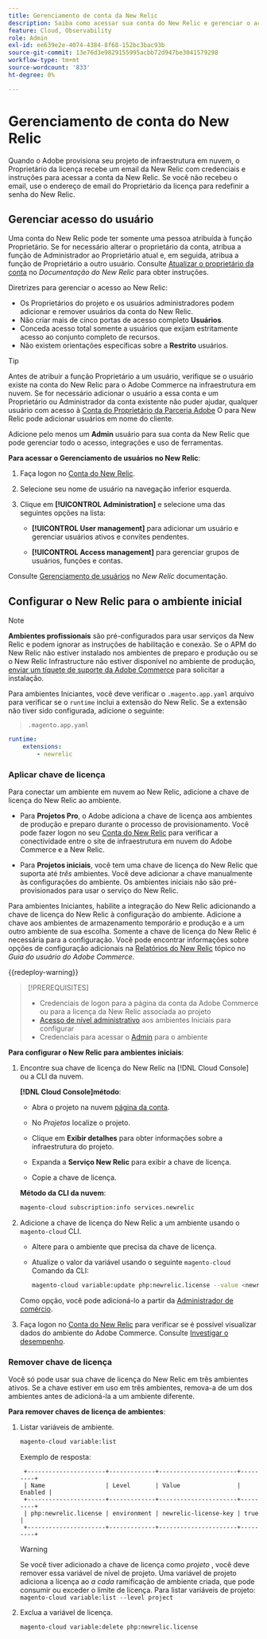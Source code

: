 ```yaml
---
title: Gerenciamento de conta da New Relic
description: Saiba como acessar sua conta do New Relic e gerenciar o acesso, as integrações e o uso de ferramentas para seu projeto do Adobe Commerce na infraestrutura em nuvem.
feature: Cloud, Observability
role: Admin
exl-id: ee639e2e-4074-4384-8f68-152bc3bac93b
source-git-commit: 13e76d3e9829155995acbb72d947be3041579298
workflow-type: tm+mt
source-wordcount: '833'
ht-degree: 0%

---
```


# Gerenciamento de conta do New Relic

Quando o Adobe provisiona seu projeto de infraestrutura em nuvem, o Proprietário da licença recebe um email da New Relic com credenciais e instruções para acessar a conta da New Relic. Se você não recebeu o email, use o endereço de email do Proprietário da licença para redefinir a senha do New Relic.

## Gerenciar acesso do usuário

Uma conta do New Relic pode ter somente uma pessoa atribuída à função Proprietário. Se for necessário alterar o proprietário da conta, atribua a função de Administrador ao Proprietário atual e, em seguida, atribua a função de Proprietário a outro usuário. Consulte [Atualizar o proprietário da conta](https://docs.newrelic.com/docs/accounts/original-accounts-billing/original-users-roles/users-roles-original-user-model/) no _Documentação do New Relic_ para obter instruções.

Diretrizes para gerenciar o acesso ao New Relic:

- Os Proprietários do projeto e os usuários administradores podem adicionar e remover usuários da conta do New Relic.
- Não criar mais de cinco portas de acesso completo **Usuários**.
- Conceda acesso total somente a usuários que exijam estritamente acesso ao conjunto completo de recursos.
- Não existem orientações específicas sobre a **Restrito** usuários.

>[!TIP]
>
>Antes de atribuir a função Proprietário a um usuário, verifique se o usuário existe na conta do New Relic para o Adobe Commerce na infraestrutura em nuvem. Se for necessário adicionar o usuário a essa conta e um Proprietário ou Administrador da conta existente não puder ajudar, qualquer usuário com acesso à [Conta do Proprietário da Parceria Adobe](https://account.newrelic.com/accounts/1311131/users) O para New Relic pode adicionar usuários em nome do cliente.

Adicione pelo menos um **Admin** usuário para sua conta da New Relic que pode gerenciar todo o acesso, integrações e uso de ferramentas.

**Para acessar o Gerenciamento de usuários no New Relic**:

1. Faça logon no [Conta do New Relic](https://login.newrelic.com/login).

1. Selecione seu nome de usuário na navegação inferior esquerda.

1. Clique em **[!UICONTROL Administration]** e selecione uma das seguintes opções na lista:

   - **[!UICONTROL User management]** para adicionar um usuário e gerenciar usuários ativos e convites pendentes.

   - **[!UICONTROL Access management]** para gerenciar grupos de usuários, funções e contas.

Consulte [Gerenciamento de usuários](https://docs.newrelic.com/docs/accounts/accounts-billing/new-relic-one-user-management/user-management-ui-and-tasks/) no _New Relic_ documentação.

## Configurar o New Relic para o ambiente inicial

>[!NOTE]
>
>**Ambientes profissionais** são pré-configurados para usar serviços da New Relic e podem ignorar as instruções de habilitação e conexão. Se o APM do New Relic não estiver instalado nos ambientes de preparo e produção ou se o New Relic Infrastructure não estiver disponível no ambiente de produção, [enviar um tíquete de suporte da Adobe Commerce](https://experienceleague.adobe.com/docs/commerce-knowledge-base/kb/help-center-guide/magento-help-center-user-guide.html#submit-ticket) para solicitar a instalação.

Para ambientes Iniciantes, você deve verificar o `.magento.app.yaml` arquivo para verificar se o `runtime` inclui a extensão do New Relic. Se a extensão não tiver sido configurada, adicione o seguinte:

> `.magento.app.yaml`

```yaml
runtime:
    extensions:
        - newrelic
```

### Aplicar chave de licença

Para conectar um ambiente em nuvem ao New Relic, adicione a chave de licença do New Relic ao ambiente.

- Para **Projetos Pro**, o Adobe adiciona a chave de licença aos ambientes de produção e preparo durante o processo de provisionamento. Você pode fazer logon no seu [Conta do New Relic](https://login.newrelic.com/login) para verificar a conectividade entre o site de infraestrutura em nuvem do Adobe Commerce e a New Relic.

- Para **Projetos iniciais**, você tem uma chave de licença do New Relic que suporta até _três_ ambientes. Você deve adicionar a chave manualmente às configurações do ambiente. Os ambientes iniciais não são pré-provisionados para usar o serviço do New Relic.

Para ambientes Iniciantes, habilite a integração do New Relic adicionando a chave de licença do New Relic à configuração do ambiente. Adicione a chave aos ambientes de armazenamento temporário e produção e a um outro ambiente de sua escolha. Somente a chave de licença do New Relic é necessária para a configuração. Você pode encontrar informações sobre opções de configuração adicionais na [Relatórios do New Relic](https://experienceleague.adobe.com/docs/commerce-admin/config/general/new-relic-reporting.html) tópico no _Guia do usuário do Adobe Commerce_.

{{redeploy-warning}}

>[!PREREQUISITES]
>
>- Credenciais de logon para a página da conta da Adobe Commerce ou para a licença da New Relic associada ao projeto
>- [Acesso de nível administrativo](../project/user-access.md) aos ambientes Iniciais para configurar
>- Credenciais para acessar o [Admin](https://experienceleague.adobe.com/docs/commerce-admin/systems/user-accounts/permissions.html) para o ambiente

**Para configurar o New Relic para ambientes iniciais**:

1. Encontre sua chave de licença do New Relic na [!DNL Cloud Console] ou a CLI da nuvem.

   **[!DNL Cloud Console]método**:

   - Abra o projeto na nuvem [página da conta](https://accounts.magento.cloud/user).

   - No _Projetos_ localize o projeto.

   - Clique em **Exibir detalhes** para obter informações sobre a infraestrutura do projeto.

   - Expanda a **Serviço New Relic** para exibir a chave de licença.

   - Copie a chave de licença.

   **Método da CLI da nuvem**:

   ```bash
   magento-cloud subscription:info services.newrelic
   ```

1. Adicione a chave de licença do New Relic a um ambiente usando o `magento-cloud` CLI.

   - Altere para o ambiente que precisa da chave de licença.
   - Atualize o valor da variável usando o seguinte `magento-cloud` Comando da CLI:

     ```bash
     magento-cloud variable:update php:newrelic.license --value <newrelic-license-key>
     ```

   Como opção, você pode adicioná-lo a partir da [Administrador de comércio](https://experienceleague.adobe.com/docs/commerce-admin/start/reporting/new-relic-reporting.html#step-3%3A-configure-your-store).

1. Faça logon no [Conta do New Relic](https://login.newrelic.com/login) para verificar se é possível visualizar dados do ambiente do Adobe Commerce. Consulte [Investigar o desempenho](investigate-performance.md).

### Remover chave de licença

Você só pode usar sua chave de licença do New Relic em três ambientes ativos. Se a chave estiver em uso em três ambientes, remova-a de um dos ambientes antes de adicioná-la a um ambiente diferente.

**Para remover chaves de licença de ambientes**:

1. Listar variáveis de ambiente.

   ```bash
   magento-cloud variable:list
   ```

   Exemplo de resposta:

   ```terminal
    +----------------------+-------------+----------------------+---------+
    | Name                 | Level       | Value                | Enabled |
    +----------------------+-------------+----------------------+---------+
    | php:newrelic.license | environment | newrelic-license-key | true    |
    +----------------------+-------------+----------------------+---------+
   ```

   >[!WARNING]
   >
   >Se você tiver adicionado a chave de licença como _projeto_ , você deve remover essa variável de nível de projeto. Uma variável de projeto adiciona a licença ao _a cada_ ramificação de ambiente criada, que pode consumir ou exceder o limite de licença. Para listar variáveis de projeto: `magento-cloud variable:list --level project`

1. Exclua a variável de licença.

   ```bash
   magento-cloud variable:delete php:newrelic.license
   ```
